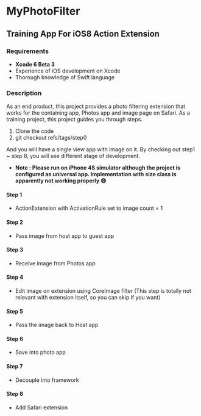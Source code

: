 MyPhotoFilter
=============

## Training App For iOS8 Action Extension

### Requirements
* **Xcode 6 Beta 3**
* Experience of iOS development on Xcode
* Thorough knowledge of Swift language

### Description
As an end product, this project provides a photo filtering extension that works for the containing app, Photos app and image page on Safari. 
As a training project, this project guides you through steps. 

1. Clone the code 
2. git checkout refs/tags/step0

And you will have a single view app with image on it. By checking out step1 ~ step 8, you will see different stage of development.

- **Note : Please run on iPhone 4S simulator although the project is configured as universal app. Implementation with  size class is apparently not working properly 😅**

#### Step 1
* ActionExtension with ActivationRule set to image count = 1

#### Step 2
* Pass image from host app to guest app

#### Step 3
* Receive image from Photos app

#### Step 4
* Edit image on extension using CoreImage filter (This step is totally not relevant with extension itself, so you can skip if you want)

#### Step 5
* Pass the image back to Host app

#### Step 6
* Save into photo app

#### Step 7
* Decouple into framework

#### Step 8
* Add Safari extension




